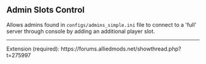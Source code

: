 <h2>Admin Slots Control</h2>
<p>Allows admins found in <code>configs/admins_simple.ini</code> file to connect to a 'full' server through console by adding an additional player slot.</p>

<hr>
Extension (required): https://forums.alliedmods.net/showthread.php?t=275997
